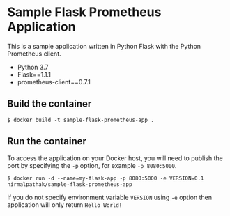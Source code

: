 # Sample Flask Prometheus Application

This is a sample application written in Python Flask with the Python Prometheus client.

- Python 3.7
- Flask==1.1.1
- prometheus-client==0.7.1

## Build the container

```console
$ docker build -t sample-flask-prometheus-app .
```

## Run the container

To access the application on your Docker host, you will need to publish the port by specifying the `-p` option, for example `-p 8080:5000`.

```console
$ docker run -d --name=my-flask-app -p 8080:5000 -e VERSION=0.1  nirmalpathak/sample-flask-prometheus-app
```

If you do not specify environment variable `VERSION` using `-e` option then application will only return `Hello World!`
